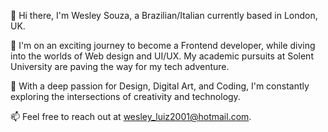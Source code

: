 👋 Hi there, I'm Wesley Souza, a Brazilian/Italian currently based in London, UK.

🌱 I'm on an exciting journey to become a Frontend developer, while diving into the worlds of Web design and UI/UX. My academic pursuits at Solent University are paving the way for my tech adventure.

👀 With a deep passion for Design, Digital Art, and Coding, I'm constantly exploring the intersections of creativity and technology.

📫 Feel free to reach out at wesley_luiz2001@hotmail.com. 

<!---
WesleyLuiz21/WesleyLuiz21 is a ✨ special ✨ repository because its `README.md` (this file) appears on your GitHub profile.
You can click the Preview link to take a look at your changes.
--->
